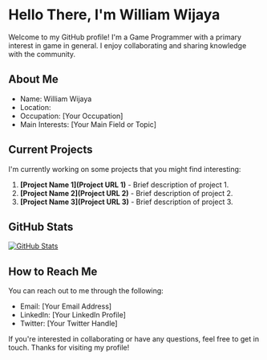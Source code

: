 # Hello There, I'm William Wijaya

Welcome to my GitHub profile! I'm a Game Programmer with a primary interest in game in general. I enjoy collaborating and sharing knowledge with the community.

## About Me

- Name: William Wijaya
- Location: 
- Occupation: [Your Occupation]
- Main Interests: [Your Main Field or Topic]

## Current Projects

I'm currently working on some projects that you might find interesting:

1. **[Project Name 1](Project URL 1)** - Brief description of project 1.
2. **[Project Name 2](Project URL 2)** - Brief description of project 2.
3. **[Project Name 3](Project URL 3)** - Brief description of project 3.

## GitHub Stats

[![GitHub Stats](https://github-readme-stats.vercel.app/api?username=YourUsername&show_icons=true&theme=radical)](https://github.com/YourUsername)

## How to Reach Me

You can reach out to me through the following:

- Email: [Your Email Address]
- LinkedIn: [Your LinkedIn Profile]
- Twitter: [Your Twitter Handle]

If you're interested in collaborating or have any questions, feel free to get in touch. Thanks for visiting my profile!
